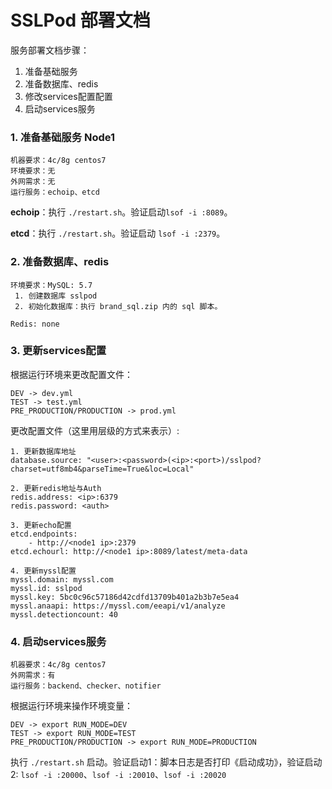 # SSLPod 部署文档

服务部署文档步骤：

1. 准备基础服务
2. 准备数据库、redis
3. 修改services配置配置
4. 启动services服务



### 1. 准备基础服务 Node1

```
机器要求：4c/8g centos7
环境要求：无
外网需求：无
运行服务：echoip、etcd
```

**echoip**：执行 `./restart.sh`。验证启动`lsof -i :8089`。

**etcd**：执行 `./restart.sh`。验证启动 `lsof -i :2379`。

### 2. 准备数据库、redis

```
环境要求：MySQL: 5.7
 1. 创建数据库 sslpod
 2. 初始化数据库：执行 brand_sql.zip 内的 sql 脚本。

Redis: none
```



### 3. 更新services配置

根据运行环境来更改配置文件：

```
DEV -> dev.yml
TEST -> test.yml
PRE_PRODUCTION/PRODUCTION -> prod.yml
```

更改配置文件（这里用层级的方式来表示）:

```
1. 更新数据库地址
database.source: "<user>:<password>(<ip>:<port>)/sslpod?charset=utf8mb4&parseTime=True&loc=Local"

2. 更新redis地址与Auth
redis.address: <ip>:6379
redis.password: <auth>

3. 更新echo配置
etcd.endpoints:
    - http://<node1 ip>:2379
etcd.echourl: http://<node1 ip>:8089/latest/meta-data

4. 更新myssl配置
myssl.domain: myssl.com
myssl.id: sslpod
myssl.key: 5bc0c96c57186d42cdfd13709b401a2b3b7e5ea4
myssl.anaapi: https://myssl.com/eeapi/v1/analyze
myssl.detectioncount: 40
```



### 4. 启动services服务

```
机器要求：4c/8g centos7
外网需求：有
运行服务：backend、checker、notifier
```

根据运行环境来操作环境变量：

```
DEV -> export RUN_MODE=DEV
TEST -> export RUN_MODE=TEST
PRE_PRODUCTION/PRODUCTION -> export RUN_MODE=PRODUCTION
```

执行 `./restart.sh` 启动。验证启动1：脚本日志是否打印《启动成功》，验证启动2: `lsof -i :20000`、`lsof -i :20010`、`lsof -i :20020`
